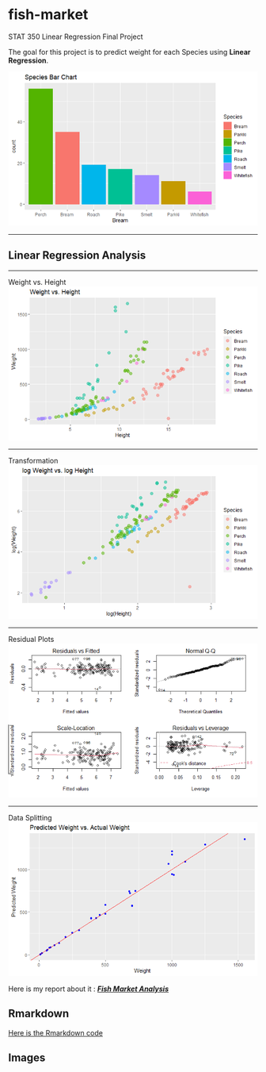 # fish-market

STAT 350 Linear Regression Final Project

The goal for this project is to predict weight for each Species using **Linear Regression**.

![Species](https://raw.githubusercontent.com/henryyinyufei/fish-market/main/image/Species-Bar-Chart.png)

---

## Linear Regression Analysis

---

Weight vs. Height     ![Weight-Height](https://raw.githubusercontent.com/henryyinyufei/fish-market/main/image/Weight-Height.png)

---

Transformation     ![LogLog](https://raw.githubusercontent.com/henryyinyufei/fish-market/main/image/logweight-logheight.png)

---

Residual Plots     ![Residual-Plots](https://raw.githubusercontent.com/henryyinyufei/fish-market/main/image/residual-plot-after-transformation2.png)

---

Data Splitting     ![validation](https://raw.githubusercontent.com/henryyinyufei/fish-market/main/image/Cross-Validation.png)


Here is my report about it : ***[Fish Market Analysis](https://github.com/henryyinyufei/fish-market/blob/main/Fish-Market-Analysis.pdf)***

## Rmarkdown
[Here is the Rmarkdown code](https://github.com/henryyinyufei/fish-market/blob/main/Rmarkdown%20files/Fish%20Market%20Code.Rmd)

## Images
